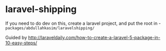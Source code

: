 # laravel-shipping

If you need to do dev on this, create a laravel project, and put the root in -
`packages/abdullahkasim/laravelshipping/`

Guided by http://laraveldaily.com/how-to-create-a-laravel-5-package-in-10-easy-steps/